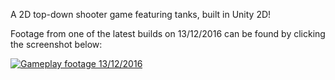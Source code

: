 A 2D top-down shooter game featuring tanks, built in Unity 2D!

Footage from one of the latest builds on 13/12/2016 can be found by clicking the screenshot below:

[![Gameplay footage 13/12/2016](http://img.youtube.com/vi/JwWqiwaTLa0/0.jpg)](http://www.youtube.com/watch?v=JwWqiwaTLa0)
